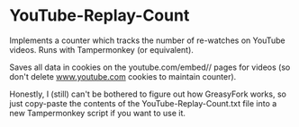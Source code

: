 # YouTube-Replay-Count
Implements a counter which tracks the number of re-watches on YouTube videos. Runs with Tampermonkey (or equivalent).

Saves all data in cookies on the youtube.com/embed/<vidID>/ pages for videos (so don't delete www.youtube.com cookies to maintain counter).

Honestly, I (still) can't be bothered to figure out how GreasyFork works, so just copy-paste the contents of the YouTube-Replay-Count.txt file into a new Tampermonkey script if you want to use it.
